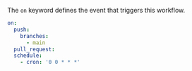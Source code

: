 The `on` keyword defines the event that triggers this workflow.

```yaml
on:
  push:
    branches:
      - main
  pull_request:
  schedule:
    - cron: '0 0 * * *'
```